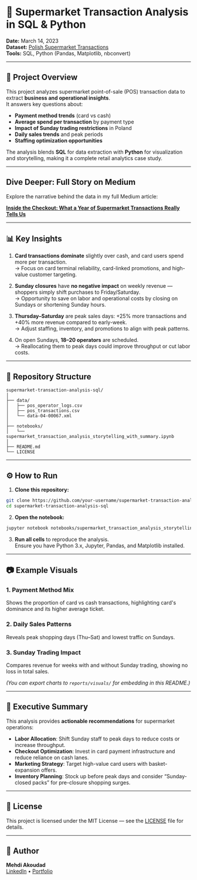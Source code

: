 # 🛒 Supermarket Transaction Analysis in SQL & Python

**Date:** March 14, 2023  
**Dataset:** [Polish Supermarket Transactions](https://www.mdpi.com/2306-5729/4/2/67/htm)  
**Tools:** SQL, Python (Pandas, Matplotlib, nbconvert)

---

## 📖 Project Overview
This project analyzes supermarket point-of-sale (POS) transaction data to extract **business and operational insights**.  
It answers key questions about:

- **Payment method trends** (card vs cash)  
- **Average spend per transaction** by payment type  
- **Impact of Sunday trading restrictions** in Poland  
- **Daily sales trends** and peak periods  
- **Staffing optimization opportunities**

The analysis blends **SQL** for data extraction with **Python** for visualization and storytelling, making it a complete retail analytics case study.

---

##  Dive Deeper: Full Story on Medium 

Explore the narrative behind the data in my full Medium article:

[**Inside the Checkout: What a Year of Supermarket Transactions Really Tells Us**](https://medium.com/@akoudadmehdi01/inside-the-checkout-what-a-year-of-supermarket-transactions-really-tells-us-ec1dfb653bff)

---

## 📊 Key Insights

1. **Card transactions dominate** slightly over cash, and card users spend more per transaction.  
   → Focus on card terminal reliability, card-linked promotions, and high-value customer targeting.

2. **Sunday closures** have **no negative impact** on weekly revenue — shoppers simply shift purchases to Friday/Saturday.  
   → Opportunity to save on labor and operational costs by closing on Sundays or shortening Sunday hours.

3. **Thursday–Saturday** are peak sales days: +25% more transactions and +40% more revenue compared to early-week.  
   → Adjust staffing, inventory, and promotions to align with peak patterns.

4. On open Sundays, **18–20 operators** are scheduled.  
   → Reallocating them to peak days could improve throughput or cut labor costs.

---

## 📂 Repository Structure

```
supermarket-transaction-analysis-sql/
│
├── data/ 
│   ├── pos_operator_logs.csv
│   ├── pos_transactions.csv
│   └── data-04-00067.xml
│
├── notebooks/
│   └── supermarket_transaction_analysis_storytelling_with_summary.ipynb
│
├── README.md
└── LICENSE
```

---

## ⚙️ How to Run

1. **Clone this repository:**
```bash
git clone https://github.com/your-username/supermarket-transaction-analysis-sql.git
cd supermarket-transaction-analysis-sql
```

2. **Open the notebook:**
```bash
jupyter notebook notebooks/supermarket_transaction_analysis_storytelling_with_summary.ipynb
```

3. **Run all cells** to reproduce the analysis.  
   Ensure you have Python 3.x, Jupyter, Pandas, and Matplotlib installed.

---

## 📷 Example Visuals

### 1. Payment Method Mix
Shows the proportion of card vs cash transactions, highlighting card's dominance and its higher average ticket.

### 2. Daily Sales Patterns
Reveals peak shopping days (Thu–Sat) and lowest traffic on Sundays.

### 3. Sunday Trading Impact
Compares revenue for weeks with and without Sunday trading, showing no loss in total sales.

*(You can export charts to `reports/visuals/` for embedding in this README.)*

---

## 📄 Executive Summary

This analysis provides **actionable recommendations** for supermarket operations:

- **Labor Allocation**: Shift Sunday staff to peak days to reduce costs or increase throughput.  
- **Checkout Optimization**: Invest in card payment infrastructure and reduce reliance on cash lanes.  
- **Marketing Strategy**: Target high-value card users with basket-expansion offers.  
- **Inventory Planning**: Stock up before peak days and consider “Sunday-closed packs” for pre-closure shopping surges.

---

## 📜 License
This project is licensed under the MIT License — see the [LICENSE](LICENSE) file for details.

---

## 🙋 Author
**Mehdi Akoudad**  
[LinkedIn](https://www.linkedin.com/in/mehdiakoudad/) • [Portfolio](https://github.com/mehdiakoudad/portofolio)
